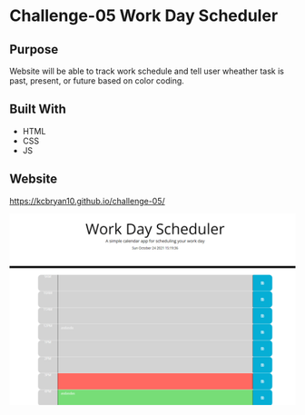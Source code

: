 
# Challenge-05 Work Day Scheduler

## Purpose
Website will be able to track work schedule and tell user wheather task is past, present, or future based on color coding.

## Built With
* HTML
* CSS
* JS

## Website
https://kcbryan10.github.io/challenge-05/

![Alt text](https://github.com/kcbryan10/challenge-05/blob/main/Develop/images/Capture.PNG)
